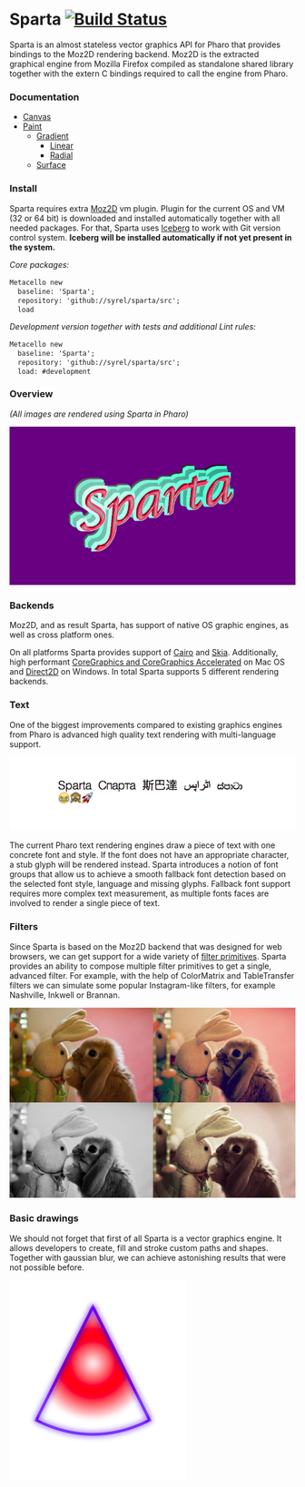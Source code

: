 # Sparta [![Build Status](https://travis-ci.org/syrel/Sparta.svg?branch=master)](https://travis-ci.org/syrel/Sparta)
Sparta is an almost stateless vector graphics API for Pharo that provides bindings to the Moz2D rendering backend. Moz2D is the extracted graphical engine from Mozilla Firefox compiled as standalone shared library together with the extern C bindings required to call the engine from Pharo.

### Documentation
  - [Canvas](https://github.com/syrel/Sparta/blob/master/src/Sparta-Core.package/SpartaCanvas.class/README.md)
  - [Paint](https://github.com/syrel/Sparta/blob/master/src/Sparta-Core.package/TSpartaPaint.trait/README.md)
    - [Gradient](https://github.com/syrel/Sparta/blob/master/src/Sparta-Core.package/TSpartaGradientPaint.trait/README.md)
      - [Linear](https://github.com/syrel/Sparta/blob/master/src/Sparta-Core.package/TSpartaLinearGradientPaint.trait/README.md)
      - [Radial](https://github.com/syrel/Sparta/blob/master/src/Sparta-Core.package/TSpartaRadialGradientPaint.trait/README.md)
    - [Surface](https://github.com/syrel/Sparta/blob/master/src/Sparta-Core.package/TSpartaSurfacePaint.trait/README.md)

### Install

Sparta requires extra [Moz2D](https://github.com/syrel/Moz2D) vm plugin. Plugin for the current OS and VM (32 or 64 bit) is downloaded and installed automatically together with all needed packages. For that, Sparta uses [Iceberg](https://github.com/npasserini/iceberg) to work with Git version control system. **Iceberg will be installed automatically if not yet present in the system.**

*Core packages:*
```smalltalk
Metacello new
  baseline: 'Sparta';
  repository: 'github://syrel/sparta/src';
  load
```
*Development version together with tests and additional Lint rules:*
```smalltalk
Metacello new
  baseline: 'Sparta';
  repository: 'github://syrel/sparta/src';
  load: #development
```

### Overview
*(All images are rendered using Sparta in Pharo)*

!["Sparta" string rendered with applied neon filter](screenshots/Sparta-v1-Neon.png "Neon filter")

### Backends
Moz2D, and as result Sparta, has support of native OS graphic engines, as well as cross platform ones.

On all platforms Sparta provides support of [Cairo](https://cairographics.org) and [Skia](https://skia.org/). Additionally, high performant [CoreGraphics and CoreGraphics Accelerated](https://developer.apple.com/reference/coregraphics) on Mac OS and [Direct2D](https://msdn.microsoft.com/en-us/library/windows/desktop/dd317121(v=vs.85).aspx) on Windows.
In total Sparta supports 5 different rendering backends. 

### Text
One of the biggest improvements compared to existing graphics engines from Pharo is advanced high quality text rendering with multi-language support.

![Multilanguage support in Sparta](screenshots/Sparta-v1-Multilanguage.png "Sparta Multilanguage")

The current Pharo text rendering engines draw a piece of text with one concrete font and style. If the font does not have an appropriate character, a stub glyph will be rendered instead.
Sparta introduces a notion of font groups that allow us to achieve a smooth fallback font detection based on the selected font style, language and missing glyphs. Fallback font support requires more complex text measurement, as multiple fonts faces are involved to render a single piece of text.

### Filters
Since Sparta is based on the Moz2D backend that was designed for web browsers, we can get support for a wide variety of [filter primitives](https://www.w3.org/TR/SVG/filters.html). Sparta provides an ability to compose multiple filter primitives to get a single, advanced filter. For example, with the help of ColorMatrix and TableTransfer filters we can simulate some popular Instagram-like filters, for example Nashville, Inkwell or Brannan.

![Instagram-like filters implemented with Sparta](screenshots/Sparta-v1-Filters.png "Sparta Filters")

### Basic drawings
We should not forget that first of all Sparta is a vector graphics engine. It allows developers to create, fill and stroke custom paths and shapes. Together with gaussian blur, we can achieve astonishing results that were not possible before.

![Basic vector graphics in Sparta](screenshots/Sparta-v1-Shapes.png "Sparta Shapes")

